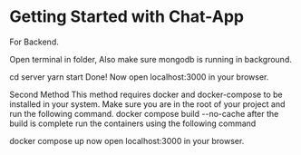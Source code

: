 # Getting Started with Chat-App

For Backend.

Open terminal in folder, Also make sure mongodb is running in background.

cd server
yarn start
Done! Now open localhost:3000 in your browser.

Second Method
This method requires docker and docker-compose to be installed in your system.
Make sure you are in the root of your project and run the following command.
docker compose build --no-cache
after the build is complete run the containers using the following command

docker compose up
now open localhost:3000 in your browser.

